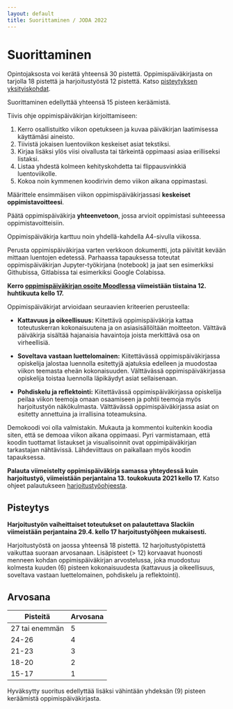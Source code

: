 ```yaml
---
layout: default
title: Suorittaminen / JODA 2022
---
```


<!--
### TODO:

* Varmista että kaikki suorittamiseen liittyvät päivämäärät ovat näkyvissä tässä dokumentissa. Nyt puuttuu tieto harjoitustyön vaiheiden päivämäärästä.
* Tästä dokumentista on syytä tehdä indeksisivu, josta käsin voi helposti siirtyä työstämään opintojakson suoritusvaatimuksia annetun aikataulun mukaisesti.**
-->

# Suorittaminen

Opintojaksosta voi kerätä yhteensä 30 pistettä.
Oppimispäiväkirjasta on tarjolla 18 pistettä ja
harjoitustyöstä 12 pistettä. Katso [pisteytyksen yksityiskohdat](#pisteytys).

Suorittaminen edellyttää yhteensä 15 pisteen keräämistä.

Tiivis ohje oppimispäiväkirjan kirjoittamiseen:

1. Kerro osallistuitko viikon opetukseen ja kuvaa päiväkirjan laatimisessa käyttämäsi aineisto.
2. Tiivistä jokaisen luentoviikon keskeiset asiat tekstiksi.
3. Kirjaa lisäksi ylös viisi oivallusta tai tärkeintä oppimaasi asiaa erilliseksi listaksi.
4. Listaa yhdestä kolmeen kehityskohdetta tai flippausvinkkiä luentoviikolle.
5. Kokoa noin kymmenen koodirivin demo viikon aikana oppimastasi. 

Määrittele ensimmäisen viikon oppimispäiväkirjassasi **keskeiset oppimistavoitteesi**. 

Päätä oppimispäiväkirja **yhteenvetoon**, jossa arvioit oppimistasi suhteeessa oppimistavoitteisiin.

Oppimispäiväkirja karttuu noin yhdellä-kahdella A4-sivulla viikossa.

Perusta oppimispäiväkirjaa varten verkkoon dokumentti, jota päivität kevään mittaan luentojen edetessä. Parhaassa tapauksessa toteutat oppimispäiväkirjan Jupyter-työkirjana (notebook) ja jaat sen esimerkiksi Githubissa, Gitlabissa tai esimerkiksi Google Colabissa.

**Kerro [oppimispäiväkirjan osoite Moodlessa](https://moodle.tuni.fi/mod/assign/view.php?id=1628545) viimeistään tiistaina 12. huhtikuuta kello 17.**

Oppimispäiväkirjat arvioidaan seuraavien kriteerien perusteella:

* **Kattavuus ja oikeellisuus:** Kiitettävä oppimispäiväkirja kattaa toteutuskerran kokonaisuutena ja on asiasisällöltään moitteeton. Välttävä päiväkirja sisältää hajanaisia havaintoja joista merkittävä osa on virheellisiä.

* **Soveltava vastaan luettelomainen:** Kiitettävässä oppimispäiväkirjassa opiskelija jalostaa luennolla esitettyjä ajatuksia edelleen ja muodostaa viikon teemasta eheän kokonaisuuden. Välttävässä oppimispäiväkirjassa opiskelija toistaa luennolla läpikäydyt asiat sellaisenaan.

* **Pohdiskelu ja reflektointi:** Kiitettävässä oppimispäiväkirjassa opiskelija peilaa viikon teemoja omaan osaamiseen ja pohtii teemoja myös harjoitustyön näkökulmasta. Välttävässä oppimispäiväkirjassa asiat on esitetty annettuina ja irrallisina toteamuksina.

Demokoodi voi olla valmistakin. Mukauta ja kommentoi kuitenkin koodia siten, että se demoaa viikon aikana oppimaasi. Pyri varmistamaan, että koodin tuottamat listaukset ja visualisoinnit ovat oppimipäiväkirjan tarkastajan nähtävissä. Lähdeviittaus on paikallaan myös koodin tapauksessa.

**Palauta viimeistelty oppimispäiväkirja samassa yhteydessä kuin harjoitustyö, viimeistään perjantaina 13. toukokuuta 2021 kello 17.** Katso ohjeet palautukseen [harjoitustyöohjeesta](https://infotuni.github.io/joda2022/harjoitustyo/#loppuraportti).

## Pisteytys


**Harjoitustyön vaiheittaiset toteutukset on palautettava Slackiin viimeistään perjantaina 29.4. kello 17 harjoitustyöhjeen mukaisesti.**

Harjoitustyöstä on jaossa yhteensä 18 pistettä. 12 harjoitustyöpistettä vaikuttaa suoraan arvosanaan. Lisäpisteet (> 12) korvaavat huonosti menneen kohdan oppimispäiväkirjan arvostelussa, joka muodostuu kolmesta kuuden (6) pisteen kokonaisuudesta (kattavuus ja oikeellisuus, soveltava vastaan luettelomainen, pohdiskelu ja reflektointi).

## Arvosana

|Pisteitä        | Arvosana           |
| -------------  |-------------|
| 27 tai enemmän | 5 |
| 24-26          | 4      |
| 21-23          | 3      |
| 18-20          | 2      |
| 15-17          | 1      |

Hyväksytty suoritus edellyttää lisäksi vähintään yhdeksän (9) pisteen keräämistä oppimispäiväkirjasta.
